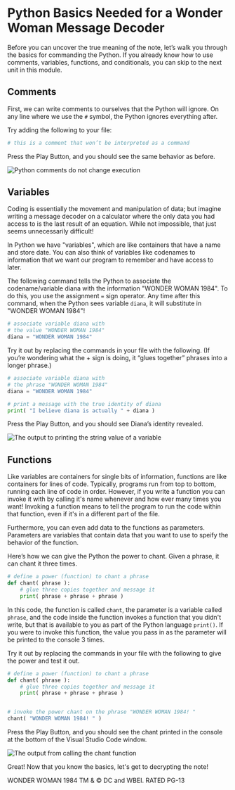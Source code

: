 # Python Basics Needed for a Wonder Woman Message Decoder

Before you can uncover the true meaning of the note, let’s walk you through the basics for commanding the Python. If you already know how to use comments, variables, functions, and conditionals, you can skip to the next unit in this module.

## Comments

First, we can write comments to ourselves that the Python will ignore. On any line where we use the `#` symbol, the Python ignores everything after.

Try adding the following to your file:
```python
# this is a comment that won’t be interpreted as a command
```
Press the Play Button, and you should see the same behavior as before.

![Python comments do not change execution]()
 
## Variables

Coding is essentially the movement and manipulation of data; but imagine writing a message decoder on a calculator where the only data you had access to is the last result of an equation. While not impossible, that just seems unnecessarily difficult! 

In Python we have "variables", which are like containers that have a name and store date. You can also think of variables like codenames to information that we want our program to remember and have access to later.

The following command tells the Python to associate the codename/variable diana with the information "WONDER WOMAN 1984". To do this, you use the assignment `=` sign operator. Any time after this command, when the Python sees variable  `diana`, it will substitute in "WONDER WOMAN 1984"!

```python
# associate variable diana with
# the value "WONDER WOMAN 1984"
diana = "WONDER WOMAN 1984"
```

Try it out by replacing the commands in your file with the following. (If you’re wondering what the + sign is doing, it “glues together” phrases into a longer phrase.)

```python
# associate variable diana with
# the phrase "WONDER WOMAN 1984"
diana = "WONDER WOMAN 1984"

# print a message with the true identity of diana
print( "I believe diana is actually " + diana )
```

Press the Play Button, and you should see Diana’s identity revealed.

![The output to printing the string value of a variable]()
 
## Functions

Like variables are containers for single bits of information, functions are like containers for lines of code. Typically, programs run from top to bottom, running each line of code in order. However, if you write a function you can invoke it with by calling it's name whenever and how ever many times you want! Invoking a function means to tell the program to run the code within that function, even if it's in a different part of the file. 

Furthermore, you can even add data to the functions as parameters. Parameters are variables that contain data that you want to use to speify the behavior of the function.

Here’s how we can give the Python the power to chant. Given a phrase, it can chant it three times.

```python
# define a power (function) to chant a phrase
def chant( phrase ):
    # glue three copies together and message it
    print( phrase + phrase + phrase )
```

In this code, the function is called `chant`, the parameter is a variable called `phrase`, and the code inside the function invokes a function that you didn't write, but that is available to you as part of the Python language `print()`. If you were to invoke this function, the value you pass in as the parameter will be printed to the console 3 times.

Try it out by replacing the commands in your file with the following to give the power and test it out.

```python
# define a power (function) to chant a phrase
def chant( phrase ):
    # glue three copies together and message it
    print( phrase + phrase + phrase )


# invoke the power chant on the phrase "WONDER WOMAN 1984! "
chant( "WONDER WOMAN 1984! " )
```
Press the Play Button, and you should see the chant printed in the console at the bottom of the Visual Studio Code window.

![The output from calling the chant function]()

Great! Now that you know the basics, let's get to decrypting the note!

WONDER WOMAN 1984 TM & © DC and WBEI. RATED PG-13